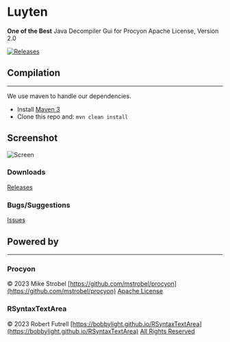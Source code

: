 Luyten
======
**One of the Best**
Java Decompiler Gui for Procyon
Apache License, Version 2.0

[![Releases](https://img.shields.io/github/downloads/deathmarine/luyten/total.svg)](https://github.com/deathmarine/Luyten/releases)

## Compilation

*****

We use maven to handle our dependencies.

* Install [Maven 3](https://maven.apache.org/download.cgi)
* Clone this repo and: `mvn clean install`

## Screenshot

![Screen](https://i.imgur.com/phc59W6.png)

### Downloads

[Releases](https://github.com/deathmarine/Luyten/releases/latest)

### Bugs/Suggestions

[Issues](https://github.com/deathmarine/Luyten/issues)

## Powered by

*****

### Procyon

&copy; 2023 Mike Strobel
[https://github.com/mstrobel/procyon](https://github.com/mstrobel/procyon)
[Apache License](https://raw.githubusercontent.com/mstrobel/procyon/master/License.txt)


### RSyntaxTextArea

&copy; 2023 Robert Futrell
[https://bobbylight.github.io/RSyntaxTextArea](https://bobbylight.github.io/RSyntaxTextArea)
[All Rights Reserved](https://raw.githubusercontent.com/bobbylight/RSyntaxTextArea/master/LICENSE.md)
